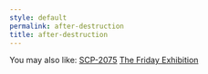 ```yaml
---
style: default
permalink: after-destruction
title: after-destruction
---
```

You may also like:
[SCP-2075](http://scp-wiki.net/scp-2075)
[The Friday Exhibition](http://scp-wiki.net/the-friday-exhibition)